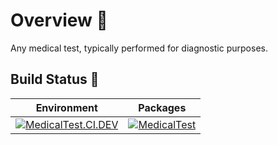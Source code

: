 # Overview 📝

Any medical test, typically performed for diagnostic purposes.

## Build Status 🚦

| Environment | Packages|
|------|-------|
|[![MedicalTest.CI.DEV](https://github.com/SampoornaSwarajFoundation/PHC_Microservice_MedicalTest/actions/workflows/medicaltest-dev.yml/badge.svg)](https://github.com/SampoornaSwarajFoundation/PHC_Microservice_MedicalTest/actions/workflows/medicaltest-dev.yml)|[![MedicalTest](https://img.shields.io/badge/docker-medicaltest-blue?logo=Docker&logoColor=white)](https://github.com/SampoornaSwarajFoundation/PHC_Microservice_MedicalTest/pkgs/container/medical-test)|



